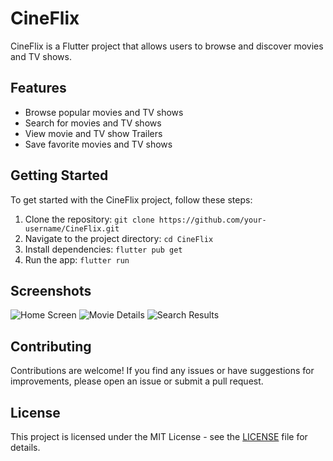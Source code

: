 # CineFlix

CineFlix is a Flutter project that allows users to browse and discover movies and TV shows.

## Features

- Browse popular movies and TV shows
- Search for movies and TV shows
- View movie and TV show Trailers
- Save favorite movies and TV shows

## Getting Started

To get started with the CineFlix project, follow these steps:

1. Clone the repository: `git clone https://github.com/your-username/CineFlix.git`
2. Navigate to the project directory: `cd CineFlix`
3. Install dependencies: `flutter pub get`
4. Run the app: `flutter run`

## Screenshots

![Home Screen](screenshots/home_screen.png)
![Movie Details](screenshots/movie_details.png)
![Search Results](screenshots/search_results.png)

## Contributing

Contributions are welcome! If you find any issues or have suggestions for improvements, please open an issue or submit a pull request.

## License

This project is licensed under the MIT License - see the [LICENSE](LICENSE) file for details.
